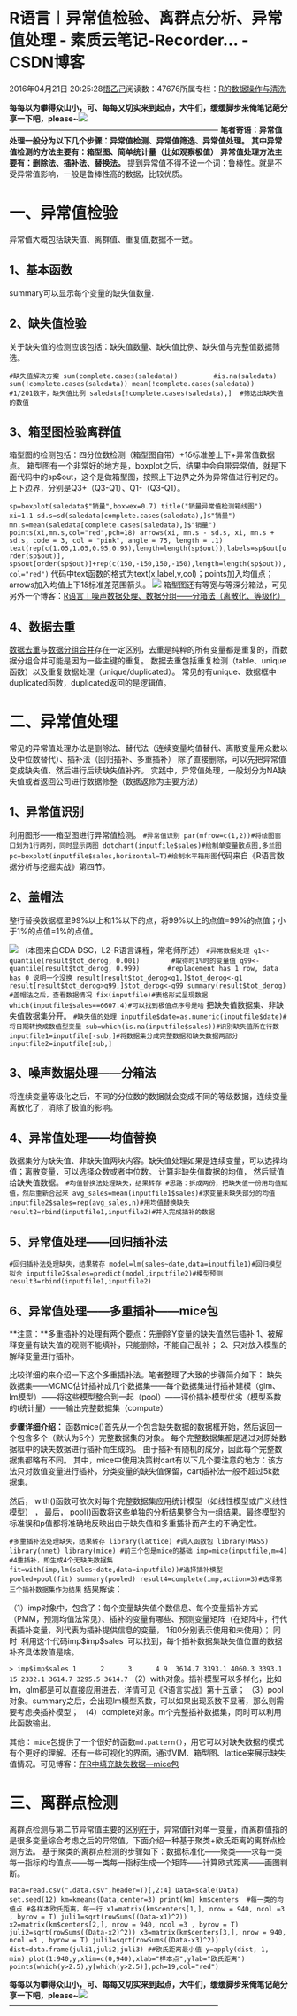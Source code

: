 
# R语言︱异常值检验、离群点分析、异常值处理 - 素质云笔记-Recorder... - CSDN博客

2016年04月21日 20:25:28[悟乙己](https://me.csdn.net/sinat_26917383)阅读数：47676所属专栏：[R的数据操作与清洗](https://blog.csdn.net/column/details/13587.html)




**每每以为攀得众山小，可、每每又切实来到起点，大牛们，缓缓脚步来俺笔记葩分享一下吧，please~**![](https://img-blog.csdn.net/20161213101203247)
———————————————————————————
**笔者寄语：异常值处理一般分为以下几个步骤：异常值检测、异常值筛选、异常值处理。**
**其中异常值检测的方法主要有：箱型图、简单统计量（比如观察极值）**
**异常值处理方法主要有：删除法、插补法、替换法。**
提到异常值不得不说一个词：鲁棒性。就是不受异常值影响，一般是鲁棒性高的数据，比较优质。

# 一、异常值检验

异常值大概包括缺失值、离群值、重复值,数据不一致。


## 1、基本函数

summary可以显示每个变量的缺失值数量.

## 2、缺失值检验
关于缺失值的检测应该包括：缺失值数量、缺失值比例、缺失值与完整值数据筛选。

`#缺失值解决方案
sum(complete.cases(saledata))         #is.na(saledata)
sum(!complete.cases(saledata))
mean(!complete.cases(saledata))       #1/201数字，缺失值比例
saledata[!complete.cases(saledata),]  #筛选出缺失值的数值`

## 3、箱型图检验离群值

箱型图的检测包括：四分位数检测（箱型图自带）+1δ标准差上下+异常值数据点。
箱型图有一个非常好的地方是，boxplot之后，结果中会自带异常值，就是下面代码中的sp\$out，这个是做箱型图，按照上下边界之外为异常值进行判定的。
上下边界，分别是Q3+（Q3-Q1）、Q1-（Q3-Q1）。

`sp=boxplot(saledata$"销量",boxwex=0.7)
title("销量异常值检测箱线图")
xi=1.1
sd.s=sd(saledata[complete.cases(saledata),]$"销量")
mn.s=mean(saledata[complete.cases(saledata),]$"销量")
points(xi,mn.s,col="red",pch=18)
arrows(xi, mn.s - sd.s, xi, mn.s + sd.s, code = 3, col = "pink", angle = 75, length = .1)
text(rep(c(1.05,1.05,0.95,0.95),length=length(sp$out)),labels=sp$out[order(sp$out)],
     sp$out[order(sp$out)]+rep(c(150,-150,150,-150),length=length(sp$out)),col="red")`
代码中text函数的格式为text(x,label,y,col)；points加入均值点；arrows加入均值上下1δ标准差范围箭头。
![](https://img-blog.csdn.net/20160421202508471)
箱型图还有等宽与等深分箱法，可见另外一个博客：[R语言︱噪声数据处理、数据分组——分箱法（离散化、等级化）](http://blog.csdn.net/sinat_26917383/article/details/51604682)

## 4、数据去重

[数据去重](http://blog.csdn.net/sinat_26917383/article/details/51187728)与[数据分组合并](http://blog.csdn.net/sinat_26917383/article/details/50676894)存在一定区别，去重是纯粹的所有变量都是重复的，而数据分组合并可能是因为一些主键的重复。
数据去重包括重复检测（table、unique函数）以及重复数据处理（unique/duplicated）。
常见的有unique、数据框中duplicated函数，duplicated返回的是逻辑值。


# 二、异常值处理

常见的异常值处理办法是删除法、替代法（连续变量均值替代、离散变量用众数以及中位数替代）、插补法（回归插补、多重插补）
除了直接删除，可以先把异常值变成缺失值、然后进行后续缺失值补齐。
实践中，异常值处理，一般划分为NA缺失值或者返回公司进行数据修整（数据返修为主要方法）

## 1、异常值识别
利用图形——箱型图进行异常值检测。
`#异常值识别
par(mfrow=c(1,2))#将绘图窗口划为1行两列，同时显示两图
dotchart(inputfile$sales)#绘制单变量散点图,多兰图
pc=boxplot(inputfile$sales,horizontal=T)#绘制水平箱形图`代码来自《R语言数据分析与挖掘实战》第四节。

## 2、盖帽法
整行替换数据框里99%以上和1%以下的点，将99%以上的点值=99%的点值；小于1%的点值=1%的点值。

![](https://img-blog.csdn.net/20160607161740126)
（本图来自CDA DSC，L2-R语言课程，常老师所述）
`#异常数据处理
q1<-quantile(result$tot_derog, 0.001)        #取得时1%时的变量值
q99<-quantile(result$tot_derog, 0.999)       #replacement has 1 row, data has 0 说明一个没换
result[result$tot_derog<q1,]$tot_derog<-q1
result[result$tot_derog>q99,]$tot_derog<-q99
summary(result$tot_derog)                    #盖帽法之后，查看数据情况
fix(inputfile)#表格形式呈现数据
which(inputfile$sales==6607.4)#可以找到极值点序号是啥`
把缺失值数据集、非缺失值数据集分开。
`#缺失值的处理
inputfile$date=as.numeric(inputfile$date)#将日期转换成数值型变量
sub=which(is.na(inputfile$sales))#识别缺失值所在行数
inputfile1=inputfile[-sub,]#将数据集分成完整数据和缺失数据两部分
inputfile2=inputfile[sub,]`
## 3、噪声数据处理——分箱法
将连续变量等级化之后，不同的分位数的数据就会变成不同的等级数据，连续变量离散化了，消除了极值的影响。


## 4、异常值处理——均值替换
数据集分为缺失值、非缺失值两块内容。缺失值处理如果是连续变量，可以选择均值；离散变量，可以选择众数或者中位数。
计算非缺失值数据的均值，
然后赋值给缺失值数据。
`#均值替换法处理缺失，结果转存
#思路：拆成两份，把缺失值一份用均值赋值，然后重新合起来
avg_sales=mean(inputfile1$sales)#求变量未缺失部分的均值
inputfile2$sales=rep(avg_sales,n)#用均值替换缺失
result2=rbind(inputfile1,inputfile2)#并入完成插补的数据`

## 5、异常值处理——回归插补法

`#回归插补法处理缺失，结果转存
model=lm(sales~date,data=inputfile1)#回归模型拟合
inputfile2$sales=predict(model,inputfile2)#模型预测
result3=rbind(inputfile1,inputfile2)`
## 6、异常值处理——多重插补——mice包
**注意：**多重插补的处理有两个要点：先删除Y变量的缺失值然后插补
1、被解释变量有缺失值的观测不能填补，只能删除，不能自己乱补；
2、只对放入模型的解释变量进行插补。

比较详细的来介绍一下这个多重插补法。笔者整理了大致的步骤简介如下：
缺失数据集——MCMC估计插补成几个数据集——每个数据集进行插补建模（glm、lm模型）——将这些模型整合到一起（pool）——评价插补模型优劣（模型系数的t统计量）——输出完整数据集（compute）

**步骤详细介绍：**
函数mice()首先从一个包含缺失数据的数据框开始，然后返回一个包含多个（默认为5个）完整数据集的对象。
每个完整数据集都是通过对原始数据框中的缺失数据进行插补而生成的。 由于插补有随机的成分，因此每个完整数据集都略有不同。
其中，mice中使用决策树cart有以下几个要注意的地方：该方法只对数值变量进行插补，分类变量的缺失值保留，cart插补法一般不超过5k数据集。

然后， with()函数可依次对每个完整数据集应用统计模型（如线性模型或广义线性模型） ，
最后， pool()函数将这些单独的分析结果整合为一组结果。最终模型的标准误和p值都将准确地反映出由于缺失值和多重插补而产生的不确定性。

`#多重插补法处理缺失，结果转存
library(lattice) #调入函数包
library(MASS)
library(nnet)
library(mice) #前三个包是mice的基础
imp=mice(inputfile,m=4) #4重插补，即生成4个无缺失数据集
fit=with(imp,lm(sales~date,data=inputfile))#选择插补模型
pooled=pool(fit)
summary(pooled)
result4=complete(imp,action=3)#选择第三个插补数据集作为结果`
结果解读：

（1）imp对象中，包含了：每个变量缺失值个数信息、每个变量插补方式（PMM，预测均值法常见）、插补的变量有哪些、预测变量矩阵（在矩阵中，行代表插补变量，列代表为插补提供信息的变量， 1和0分别表示使用和未使用）；
同时  利用这个代码imp\$imp\$sales  可以找到，每个插补数据集缺失值位置的数据补齐具体数值是啥。


`> imp$imp$sales
        1      2      3      4
9  3614.7 3393.1 4060.3 3393.1
15 2332.1 3614.7 3295.5 3614.7`
（2）with对象。插补模型可以多样化，比如lm，glm都是可以直接应用进去，详情可见《R语言实战》第十五章；
（3）pool对象。summary之后，会出现lm模型系数，可以如果出现系数不显著，那么则需要考虑换插补模型；
（4）complete对象。m个完整插补数据集，同时可以利用此函数输出。

其他：
`mice`包提供了一个很好的函数`md.pattern()`，用它可以对缺失数据的模式有个更好的理解。还有一些可视化的界面，通过VIM、箱型图、lattice来展示缺失值情况。可见博客：[在R中填充缺失数据—mice包](http://www.xueqing.tv/cms/article/98)


# 三、离群点检测

离群点检测与第二节异常值主要的区别在于，异常值针对单一变量，而离群值指的是很多变量综合考虑之后的异常值。下面介绍一种基于聚类+欧氏距离的离群点检测方法。
基于聚类的离群点检测的步骤如下：数据标准化——聚类——求每一类每一指标的均值点——每一类每一指标生成一个矩阵——计算欧式距离——画图判断。

`Data=read.csv(".data.csv",header=T)[,2:4]
Data=scale(Data)
set.seed(12)
km=kmeans(Data,center=3)
print(km)
km$centers  #每一类的均值点
#各样本欧氏距离，每一行
x1=matrix(km$centers[1,], nrow = 940, ncol =3 , byrow = T)
juli1=sqrt(rowSums((Data-x1)^2))
x2=matrix(km$centers[2,], nrow = 940, ncol =3 , byrow = T)
juli2=sqrt(rowSums((Data-x2)^2))
x3=matrix(km$centers[3,], nrow = 940, ncol =3 , byrow = T)
juli3=sqrt(rowSums((Data-x3)^2))
dist=data.frame(juli1,juli2,juli3)
##欧氏距离最小值
y=apply(dist, 1, min)
plot(1:940,y,xlim=c(0,940),xlab="样本点",ylab="欧氏距离")
points(which(y>2.5),y[which(y>2.5)],pch=19,col="red")`




**每每以为攀得众山小，可、每每又切实来到起点，大牛们，缓缓脚步来俺笔记葩分享一下吧，please~**![](https://img-blog.csdn.net/20161213101203247)
———————————————————————————


